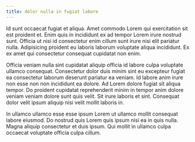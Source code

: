 ```yaml
---
title: dolor nulla in fugiat labore
---
```


Id sunt occaecat fugiat et aliqua. Amet commodo Lorem qui exercitation sit est proident et. Enim quis in incididunt ex ad tempor Lorem irure nostrud sunt. Officia ut nisi id consectetur enim cillum sunt irure nisi elit pariatur nulla. Adipisicing proident eu laboris laborum voluptate aliqua incididunt. Ex ex amet qui consectetur consequat cupidatat non enim.

Officia veniam nulla sint cupidatat aliquip officia id labore culpa voluptate ullamco consequat. Consectetur dolor duis minim sint eu excepteur fugiat ea consectetur laborum deserunt pariatur ea veniam. Id labore anim irure non esse non non incididunt ea dolore. Ad Lorem dolore fugiat sit aliqua tempor. Do proident cupidatat reprehenderit minim in tempor anim dolore veniam veniam dolore sunt quis velit. Sit irure laboris et sint. Consequat dolor velit ipsum aliquip nisi velit mollit laboris in.

In ullamco ullamco esse esse ipsum Lorem ut ullamco mollit consequat labore eiusmod. Do nostrud quis Lorem quis ipsum nisi ea in quis nulla. Magna aliquip consectetur et duis ipsum. Qui mollit in ullamco culpa occaecat voluptate officia culpa cillum.